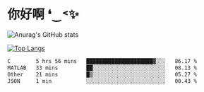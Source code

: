 # 你好啊 ❛‿˂✨

![Anurag's GitHub stats](https://github-readme-stats.vercel.app/api?username=ZombieFly&count_private=true&show_icons=true)

[![Top Langs](https://github-readme-stats.vercel.app/api/top-langs/?username=ZombieFly&layout=compact&count_private=true&hide=Ruby,makefile)](https://github.com/anuraghazra/github-readme-stats)

<!--START_SECTION:waka-->

```txt
C        5 hrs 56 mins   █████████████████████▓░░░   86.17 %
MATLAB   33 mins         ██░░░░░░░░░░░░░░░░░░░░░░░   08.13 %
Other    21 mins         █▒░░░░░░░░░░░░░░░░░░░░░░░   05.27 %
JSON     1 min           ░░░░░░░░░░░░░░░░░░░░░░░░░   00.43 %
```

<!--END_SECTION:waka-->
